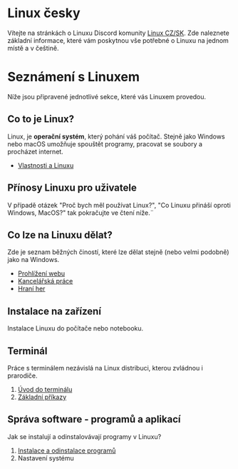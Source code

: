 # Linux česky
Vítejte na stránkách o Linuxu Discord komunity [Linux CZ/SK](https://discord.gg/6uwJTRJMMB). Zde naleznete základní informace, které vám poskytnou vše potřebné o Linuxu na jednom místě a v češtině.

# Seznámení s Linuxem
Níže jsou připravené jednotlivé sekce, které vás Linuxem provedou.

## Co to je Linux?
Linux, je **operační systém**, který pohání váš počítač. Stejně jako Windows nebo macOS umožňuje spouštět programy, pracovat se soubory a procházet internet.
- [Vlastnosti a Linuxu](vlastnosti-linuxu.md)

## Přínosy Linuxu pro uživatele
V případě otázek "Proč bych měl používat Linux?", "Co Linuxu přináší oproti Windows, MacOS?" tak pokračujte ve čtení níže.¨

## Co lze na Linuxu dělat?
Zde je seznam běžných čiností, které lze dělat stejně (nebo velmi podobně) jako na Windows.
- [Prohlížení webu](co-lze-na-linuxu-delat/prohlizeni-webu.md)
- [Kancelářská práce](co-lze-na-linuxu-delat/kancelarska-prace.md)
- [Hraní her](co-lze-na-linuxu-delat/hrani-her.md)

## Instalace na zařízení
Instalace Linuxu do počítače nebo notebooku.

## Terminál
Práce s terminálem nezávislá na Linux distribuci, kterou zvládnou i prarodiče.  
1. [Úvod do terminálu](terminal/uvod-do-terminal.md)  
2. [Základní příkazy](terminal/zakladni-prikazy.md)  

## Správa software - programů a aplikací
Jak se instalují a odinstalovávají programy v Linuxu?
1. [Instalace a odinstalace programů](instalace-a-odinstalace-programu/spravce-balicku.md)
2. Nastavení systému

